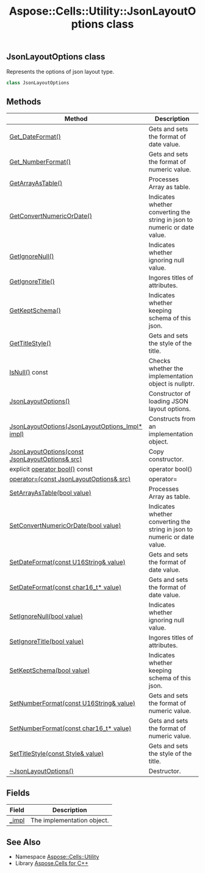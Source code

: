 ﻿---
title: Aspose::Cells::Utility::JsonLayoutOptions class
linktitle: JsonLayoutOptions
second_title: Aspose.Cells for C++ API Reference
description: 'Aspose::Cells::Utility::JsonLayoutOptions class. Represents the options of json layout type in C++.'
type: docs
weight: 300
url: /cpp/aspose.cells.utility/jsonlayoutoptions/
---
## JsonLayoutOptions class


Represents the options of json layout type.

```cpp
class JsonLayoutOptions
```

## Methods

| Method | Description |
| --- | --- |
| [Get_DateFormat()](./get_dateformat/) | Gets and sets the format of date value. |
| [Get_NumberFormat()](./get_numberformat/) | Gets and sets the format of numeric value. |
| [GetArrayAsTable()](./getarrayastable/) | Processes Array as table. |
| [GetConvertNumericOrDate()](./getconvertnumericordate/) | Indicates whether converting the string in json to numeric or date value. |
| [GetIgnoreNull()](./getignorenull/) | Indicates whether ignoring null value. |
| [GetIgnoreTitle()](./getignoretitle/) | Ingores titles of attributes. |
| [GetKeptSchema()](./getkeptschema/) | Indicates whether keeping schema of this json. |
| [GetTitleStyle()](./gettitlestyle/) | Gets and sets the style of the title. |
| [IsNull()](./isnull/) const | Checks whether the implementation object is nullptr. |
| [JsonLayoutOptions()](./jsonlayoutoptions/) | Constructor of loading JSON layout options. |
| [JsonLayoutOptions(JsonLayoutOptions_Impl* impl)](./jsonlayoutoptions/) | Constructs from an implementation object. |
| [JsonLayoutOptions(const JsonLayoutOptions\& src)](./jsonlayoutoptions/) | Copy constructor. |
| explicit [operator bool()](./operator_bool/) const | operator bool() |
| [operator=(const JsonLayoutOptions\& src)](./operator_asm/) | operator= |
| [SetArrayAsTable(bool value)](./setarrayastable/) | Processes Array as table. |
| [SetConvertNumericOrDate(bool value)](./setconvertnumericordate/) | Indicates whether converting the string in json to numeric or date value. |
| [SetDateFormat(const U16String\& value)](./setdateformat/) | Gets and sets the format of date value. |
| [SetDateFormat(const char16_t* value)](./setdateformat/) | Gets and sets the format of date value. |
| [SetIgnoreNull(bool value)](./setignorenull/) | Indicates whether ignoring null value. |
| [SetIgnoreTitle(bool value)](./setignoretitle/) | Ingores titles of attributes. |
| [SetKeptSchema(bool value)](./setkeptschema/) | Indicates whether keeping schema of this json. |
| [SetNumberFormat(const U16String\& value)](./setnumberformat/) | Gets and sets the format of numeric value. |
| [SetNumberFormat(const char16_t* value)](./setnumberformat/) | Gets and sets the format of numeric value. |
| [SetTitleStyle(const Style\& value)](./settitlestyle/) | Gets and sets the style of the title. |
| [~JsonLayoutOptions()](./~jsonlayoutoptions/) | Destructor. |
## Fields

| Field | Description |
| --- | --- |
| [_impl](./_impl/) | The implementation object. |
## See Also

* Namespace [Aspose::Cells::Utility](../)
* Library [Aspose.Cells for C++](../../)
